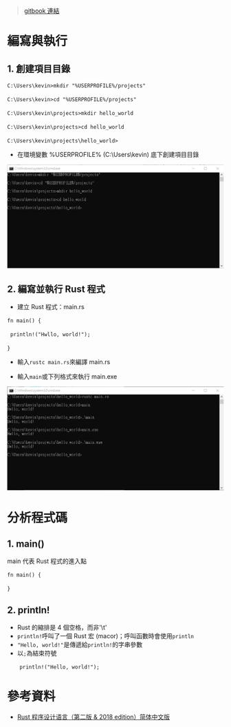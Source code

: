 > ​[gitbook 連結](https://kevin823lin.gitbook.io/learn-rust-from-zero/hello-world)​

# 編寫與執行
## 1. 創建項目目錄

```
C:\Users\kevin>mkdir "%USERPROFILE%/projects"

C:\Users\kevin>cd "%USERPROFILE%/projects"​

C:\Users\kevin\projects>mkdir hello_world

C:\Users\kevin\projects>cd hello_world

C:\Users\kevin\projects\hello_world>
```

* 在環境變數 %USERPROFILE% (C:\Users\kevin) 底下創建項目目錄

![](https://github.com/kevin823lin/sp108b/blob/master/FinalProject/src/2.1.png?raw=true)

## 2. 編寫並執行 Rust 程式

* 建立 Rust 程式：main.rs
    
```
fn main() {

 println!("Hwllo, world!");

}
```
* 輸入`rustc main.rs`來編譯 main.rs
  
* 輸入`main`或下列格式來執行 main.exe
    

![](https://github.com/kevin823lin/sp108b/blob/master/FinalProject/src/2.2.png?raw=true)

# ​分析程式碼
## 1. main()
main 代表 Rust 程式的進入點
```
fn main() {

}
```
## 2. println!
* Rust 的縮排是 4 個空格，而非'\t'
* `println!`呼叫了一個 Rust 宏 (macor)；呼叫函數時會使用`println`
* `"Hello, world!"`是傳遞給`println!`的字串參數
* 以`;`為結束符號
```
    println!("Hello, world!");
```

# 參考資料
* [Rust 程序设计语言（第二版 & 2018 edition）简体中文版](https://kaisery.gitbooks.io/trpl-zh-cn/)​